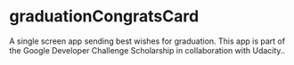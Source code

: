 # graduationCongratsCard
A single screen app sending best wishes for graduation. This app is part of the Google Developer Challenge Scholarship in collaboration with Udacity..
